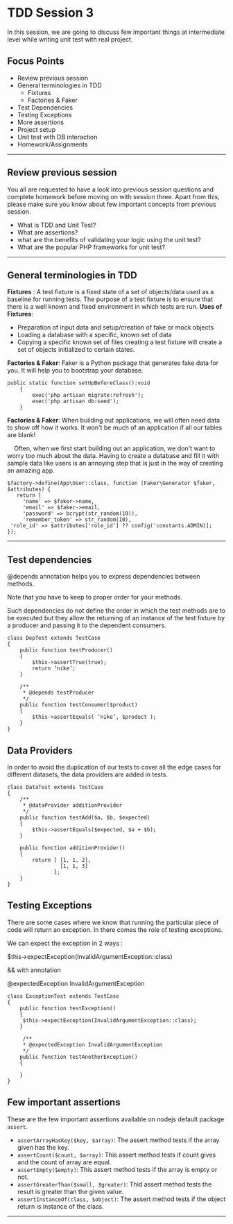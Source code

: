 # TDD Session 3
In this session, we are going to discuss few important things at intermediate level while writing unit test with real project.

## Focus Points
- Review previous session
- General terminologies in TDD
  - Fixtures
  - Factories & Faker
- Test Dependencies
- Testing Exceptions 
- More assertions
- Project setup
- Unit test with DB interaction
- Homework/Assignments

<hr />

## Review previous session
You all are requested to have a look into previous session questions and complete homework before moving on with session three. Apart from this, please make sure you know about few important concepts from previous session. 
- What is TDD and Unit Test?
- What are assertions?
- what are the benefits of validating your logic using the unit test?
- What are the popular PHP frameworks for unit test?

<hr />

## General terminologies in TDD
**Fixtures** : A test fixture is a fixed state of a set of objects/data used as a baseline for running tests. The purpose of a test fixture is to ensure that there is a well known and fixed environment in which tests are run.
**Uses of Fixtures**:
- Preparation of input data and setup/creation of fake or mock objects
- Loading a database with a specific, known set of data
- Copying a specific known set of files creating a test fixture will create a set of objects initialized to certain states.

**Factories & Faker**:
Faker is a Python package that generates fake data for you. It will help you to bootstrap your database.

```
public static function setUpBeforeClass():void
    {
        exec('php artisan migrate:refresh');
        exec('php artisan db:seed');       
    }
```

**Factories & Faker**: When building out applications, we will often need data to show off how it works. It won't be much of an application if all our tables are blank!

&nbsp; &nbsp; Often, when we first start building out an application, we don't want to worry too much about the data. Having to create a database and fill it with sample data like users is an annoying step that is just in the way of creating an amazing app.

```
$factory->define(App\User::class, function (Faker\Generator $faker, $attributes) {
   return [
     'name' => $faker->name,
     'email' => $faker->email,
     'password' => bcrypt(str_random(10)),
     'remember_token' => str_random(10),
 'role_id' => $attributes['role_id'] ?? config('constants.ADMIN)];
});
```
<hr />

## Test dependencies

@depends annotation helps you to express dependencies between methods.

Note that you have to keep to proper order for your methods.

Such dependencies do not define the order in which the test methods are to be executed but they allow the returning of an instance of the test fixture by a producer and passing it to the dependent consumers.

```
class DepTest extends TestCase
{
    public function testProducer()
    {
        $this->assertTrue(true);
        return ‘nike’;
    }
   
    /**
     * @depends testProducer
     */
    public function testConsumer($product)
    {
        $this->assertEquals( ‘nike’, $product );
    }
}
```

## Data Providers

In order to avoid the duplication of our tests to cover all the edge cases for different datasets, the data providers are added in tests. 

```
class DataTest extends TestCase
{
    /**
     * @dataProvider additionProvider
     */
    public function testAdd($a, $b, $expected)
    {
        $this->assertEquals($expected, $a + $b);
    }

    public function additionProvider()
    {
        return [ [1, 1, 2],
                 [1, 1, 3]
               ];
    }
}
```

## Testing Exceptions

There are some cases where we know that running the particular piece of code will return an exception. In there comes the role of testing exceptions.

We can expect the exception in 2 ways : 

$this->expectException(InvalidArgumentException::class)

&& with annotation

@expectedException InvalidArgumentException

```
class ExceptionTest extends TestCase
{
    public function testException()
    {
     $this->expectException(InvalidArgumentException::class);
    }

     /**
     * @expectedException InvalidArgumentException
     */
    public function testAnotherException()
    {

    }
}
```

## Few important assertions
These are the few important assertions available on nodejs default package `assert`. 
- `assertArrayHasKey($key, $array)`: The assert method tests if the array given has the key.
- `assertCount($count, $array)`: This assert method tests if count gives and the count of array are equal.
- `assertEmpty($empty)`: This assert method tests if the array is empty or not.
- `assertGreaterThan($small, $greater)`: Thid assert method tests the result is greater than the given value.
- `assertInstanceOf(class, $object)`: The assert method tests if the object return is instance of the class.

<hr />








